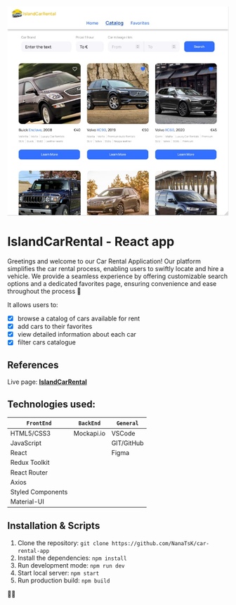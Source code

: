 <img width="980" alt="IslandCarRental-readme_img" src="src/assets/IslandCarRental-cover.jpg">

# IslandCarRental - React app

Greetings and welcome to our Car Rental Application! Our platform simplifies the
car rental process, enabling users to swiftly locate and hire a vehicle. We
provide a seamless experience by offering customizable search options and a
dedicated favorites page, ensuring convenience and ease throughout the process
:blue_car:

It allows users to:

- [x] browse a catalog of cars available for rent
- [x] add cars to their favorites
- [x] view detailed information about each car
- [x] filter cars catalogue

## References

Live page: [**IslandCarRental**](https://nanatsk.github.io/car-rental-app/)

## Technologies used:

| `FrontEnd`        | `BackEnd`  | `General`  |
| ----------------- | ---------- | ---------- |
| HTML5/CSS3        | Mockapi.io | VSCode     |
| JavaScript        |            | GIT/GitHub |
| React             |            | Figma      |
| Redux Toolkit     |            |            |
| React Router      |            |            |
| Axios             |            |            |
| Styled Components |            |            |
| Material-UI       |            |            |

## Installation & Scripts

1. Clone the repository: `git clone https://github.com/NanaTsK/car-rental-app`
2. Install the dependencies: `npm install`
3. Run development mode: `npm run dev`
4. Start local server: `npm start`
5. Run production build: `npm build`

:blue_heart::yellow_heart:
